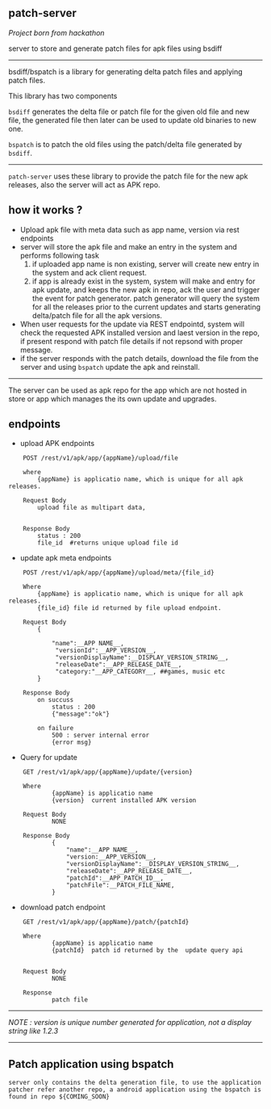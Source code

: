 ## patch-server
_Project born from hackathon_

server to store and generate patch files for apk files using bsdiff

----

bsdiff/bspatch is a library for generating delta patch files and applying patch files.

This library has two components

`bsdiff` generates the delta file or patch file for the given old file and new file, the generated file then later can be used to update old binaries to new one.

`bspatch` is to patch the old files using the patch/delta file generated by `bsdiff`. 

---
`patch-server` uses these library to provide the patch file for the new apk releases, also the server will act as APK repo.

## how it works ?
 * Upload apk file with meta data such as app name, version via rest endpoints
 * server will store the apk file and make an entry in the system
    and performs following task
    1. if uploaded app name is non existing, server will create new entry in the system and ack client request.
    2. if app is already exist in the system, system will make and entry for apk update, and keeps the new apk in repo, ack the user and trigger the event for patch generator.
    patch generator will query the system for all the releases prior to the current updates and starts generating delta/patch file for all the apk versions.
* When user requests for the update via REST endpointd, system will check the requested APK installed version and laest version in the repo, if present respond with patch file details if not repsond with proper message.
* if the server responds with the patch details, download the file from the server and using `bspatch` update the apk and reinstall.


---
The server can be used as apk repo for the app which are not hosted in store or app which manages the its own update and upgrades.


## endpoints
* upload APK endpoints
    
```
    POST /rest/v1/apk/app/{appName}/upload/file
    
    where
        {appName} is applicatio name, which is unique for all apk releases.
    
    Request Body
        upload file as multipart data,
    
    
    Response Body 
        status : 200
        file_id  #returns unique upload file id
```

* update apk meta endpoints
```
    POST /rest/v1/apk/app/{appName}/upload/meta/{file_id}
    
    Where
        {appName} is applicatio name, which is unique for all apk releases.
        {file_id} file id returned by file upload endpoint.

    Request Body
        {
            
            "name":__APP NAME__,
	         "versionId":__APP_VERSION__,
             "versionDisplayName":__DISPLAY_VERSION_STRING__,
	         "releaseDate":__APP_RELEASE_DATE__,
             "category:"__APP_CATEGORY__, ##games, music etc
        }

    Response Body 
        on succuss
            status : 200 
            {"message":"ok"}

        on failure
            500 : server internal error
            {error msg}
```

* Query for update
```
    GET /rest/v1/apk/app/{appName}/update/{version}
    
    Where
            {appName} is applicatio name
            {version}  current installed APK version 

    Request Body 
            NONE

    Response Body
            {
                "name":__APP NAME__,
	            "version:__APP_VERSION__,
	            "versionDisplayName":__DISPLAY_VERSION_STRING__,
	            "releaseDate":__APP_RELEASE_DATE__,
	            "patchId":__APP_PATCH_ID__,
                "patchFile":__PATCH_FILE_NAME,
            }
```


* download patch endpoint
```
    GET /rest/v1/apk/app/{appName}/patch/{patchId}
    
    Where
            {appName} is applicatio name
            {patchId}  patch id returned by the  update query api

    
    Request Body 
            NONE
        
    Response
            patch file
```


----
*NOTE : version is unique number generated for application, not a display string like 1.2.3*

----

## Patch application using bspatch
    server only contains the delta generation file, to use the application patcher refer another repo, a android application using the bspatch is found in repo ${COMING_SOON}